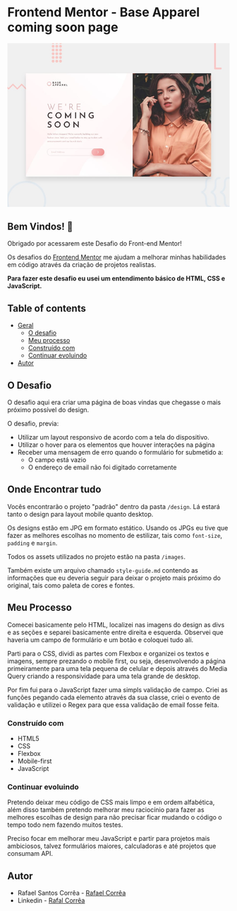 # Frontend Mentor - Base Apparel coming soon page

![Design preview for the Base Apparel coming soon page coding challenge](./design/desktop-preview.jpg)

## Bem Vindos! 👋

Obrigado por acessarem este Desafio do Front-end Mentor!

Os desafios do [Frontend Mentor](https://www.frontendmentor.io) me ajudam a melhorar minhas habilidades em código através da criação de projetos realistas.

**Para fazer este desafio eu usei um entendimento básico de HTML, CSS e JavaScript.**

## Table of contents

- [Geral](#geral)
  - [O desafio](#o-desafio)
  - [Meu processo](#meu-processo)
  - [Construído com](#construido-com)
  - [Continuar evoluindo](#continuar-evoluindo)
- [Autor](#autor)

## O Desafio

O desafio aqui era criar uma página de boas vindas que chegasse o mais próximo possível do design.

O desafio, previa:

- Utilizar um layout responsivo de acordo com a tela do dispositivo.
- Utilizar o hover para os elementos que houver interações na página
- Receber uma mensagem de erro quando o formulário for submetido a:
  - O campo está vazio
  - O endereço de email não foi digitado corretamente


## Onde Encontrar tudo

Vocês encontrarão o projeto "padrão" dentro da pasta `/design`. Lá estará tanto o design para layout mobile quanto desktop.

Os designs estão em JPG em formato estático. Usando os JPGs eu tive que fazer as melhores escolhas no momento de estilizar, tais como `font-size`, `padding` e `margin`. 

Todos os assets utilizados no projeto estão na pasta `/images`.

Também existe um arquivo chamado `style-guide.md` contendo as informações que eu deveria seguir para deixar o projeto mais próximo do original, tais como paleta de cores e fontes.

## Meu Processo

Comecei basicamente pelo HTML, localizei nas imagens do design as divs e as seções e separei basicamente entre direita e esquerda. Observei que haveria um campo de formulário e um botão e coloquei tudo ali.

Parti para o CSS, dividi as partes com Flexbox e organizei os textos e imagens, sempre prezando o mobile first, ou seja, desenvolvendo a página primeiramente para uma tela pequena de celular e depois através do Media Query criando a responsividade para uma tela grande de desktop.

Por fim fui para o JavaScript fazer uma simpls validação de campo. Criei as funções pegando cada elemento através da sua classe, criei o evento de validação e utilizei o Regex para que essa validação de email fosse feita.

### Construído com

- HTML5 
- CSS  
- Flexbox
- Mobile-first 
- JavaScript

### Continuar evoluindo

Pretendo deixar meu código de CSS mais limpo e em ordem alfabética, além disso também pretendo melhorar meu raciocínio para fazer as melhores escolhas de design para não precisar ficar mudando o código o tempo todo nem fazendo muitos testes.

Preciso focar em melhorar meu JavaScript e partir para projetos mais ambiciosos, talvez formulários maiores, calculadoras e até projetos que consumam API.

## Autor

- Rafael Santos Corrêa - [Rafael Corrêa](https://github.com/Faelsc)
- Linkedin - [Rafal Corrêa](https://www.linkedin.com/in/correarafaelsantos/)